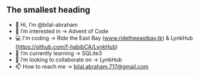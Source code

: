 ## The smallest heading

* 👋 Hi, I’m @bilal-abraham
* 👀 I’m interested in -> Advent of Code
* 💻 I'm coding -> Ride the East Bay (www.ridetheeastbay.tk) & LynkHub (https://github.com/f-habibCA/LynkHub)
* 🌱 I’m currently learning -> SQLite3
* 💞️ I’m looking to collaborate on -> LynkHub 
* 📫 How to reach me -> bilal.abraham.717@gmail.com
